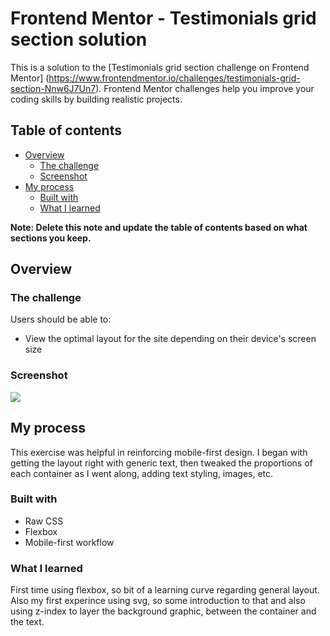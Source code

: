 # Frontend Mentor - Testimonials grid section solution

This is a solution to the [Testimonials grid section challenge on Frontend Mentor]
(https://www.frontendmentor.io/challenges/testimonials-grid-section-Nnw6J7Un7).
Frontend Mentor challenges help you improve your coding skills by building realistic
projects. 

## Table of contents

- [Overview](#overview)
  - [The challenge](#the-challenge)
  - [Screenshot](#screenshot)
- [My process](#my-process)
  - [Built with](#built-with)
  - [What I learned](#what-i-learned)

**Note: Delete this note and update the table of contents based on what sections you keep.**

## Overview

### The challenge

Users should be able to:

- View the optimal layout for the site depending on their device's screen size

### Screenshot

![](./images/screenshot.jpg)

## My process

This exercise was helpful in reinforcing mobile-first design. I began with getting the
layout right with generic text, then tweaked the proportions of each container as I
went along, adding text styling, images, etc.

### Built with

- Raw CSS 
- Flexbox
- Mobile-first workflow


### What I learned

First time using flexbox, so bit of a learning curve regarding general layout. Also my
first experince using svg, so some introduction to that and also using z-index to layer
the background graphic, between the container and the text.  

